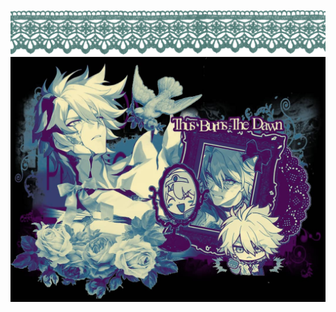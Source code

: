  ![Alt Text](https://github.com/grove-of-epiphany/lalalalal/blob/main/Tak%20berjudul714_20250823003740.png) 
 ![Alt Text](https://github.com/grove-of-epiphany/lalalalal/blob/main/IMG-20250822-WA0030.jpg) 
